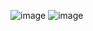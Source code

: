 ![image](https://github.com/karkir0003/ML-Specialization-Coursera/assets/54720987/d4adbc06-df5f-408e-8b6c-a7c53189a28c)
![image](https://github.com/karkir0003/ML-Specialization-Coursera/assets/54720987/c3d04e17-c452-4f43-b585-e03403d5c4b9)

